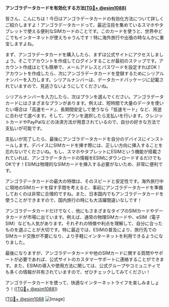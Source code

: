 **アンゴラデータカードを有効化する方法[[TG💪+ @esim1088](https://t.me/s/esim1088)]**

皆さん、こんにちは！今日はアンゴラデータカードの有効化方法について詳しくご紹介しますよ！アンゴラデータカードって、最近注目を集めているスマホやタブレットで使える便利なSIMカードのことです。このカードを使うと、世界中どこでもインターネットが使えちゃうんです！特に海外旅行や出張の時なんかに重宝しますよね。

まず、アンゴラデータカードを購入したら、まずは公式サイトにアクセスしましょう。そこでアカウントを作成してログインすることが最初のステップです。アカウント作成はとても簡単で、メールアドレスとパスワードを設定すればOK！アカウントを作成したら、次にアンゴラデータカードを登録するためにシリアルナンバーを入力します。シリアルナンバーは、データカードパッケージに記載されていますので、見逃さないようにしてくださいね。

シリアルナンバーを入力したら、次はプランを選んでください。アンゴラデータカードにはさまざまなプランがあります。例えば、短時間で大量のデータを使いたい場合は「高速モード」、長期間安定して使うなら「低速モード」など、用途に合わせて選べます。そして、プランを選択したら支払いを行います。クレジットカードやPayPalなどの決済方法が用意されているので、自分の好きな方法で支払いが可能です。

支払いが完了したら、最後にアンゴラデータカードを自分のデバイスにインストールします。デバイスにSIMカードを挿す際には、正しい方向に挿入することを忘れないでくださいね。もし、スマホやタブレットにESIMという機能が搭載されていれば、アンゴラデータカードの情報をESIMにダウンロードするだけでもOKです！ESIMは物理的なSIMカードを挿入する必要がないため、非常に便利です。

アンゴラデータカードの最大の特徴は、そのスピードと安定性です。海外旅行中に現地のSIMカードを探す手間を考えると、事前にアンゴラデータカードを準備しておくのは非常に合理的ですね。また、日本国内でもアンゴラデータカードを使うことができますので、国内旅行の時にも大活躍間違いなしです！

アンゴラデータカードだけでなく、他にもさまざまなタイプのSIMカードやデータカードが市場に出ています。例えば、通常の物理SIMカードや、eSIM（電子SIM）なども人気があります。それぞれの特徴や利点を理解して、自分に合ったものを選ぶことが大切です。特に最近では、ESIMの普及により、旅行先でのSIMカード交換が不要になり、より手軽にインターネットを利用できるようになりました。

最後になりますが、アンゴラデータカードや他のSIMカードに関する質問やサポートが必要であれば、公式サイトのカスタマーサポートに連絡することができます。また、ESIMの導入や使用方法に関しては、公式グループやコミュニティでも多くの情報が共有されていますので、ぜひチェックしてみてください！

アンゴラデータカードを使って、快適なインターネットライフを楽しみましょう！([[TG💪+ @esim1088](https://t.me/s/esim1088)])  

[[TG💪+ @esim1088](https://t.me/s/esim1088) ![Image](https://i.postimg.cc/Y0z9fWf4/image.png)]